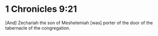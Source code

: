 # 1 Chronicles 9:21

[And] Zechariah the son of Meshelemiah [was] porter of the door of the tabernacle of the congregation.